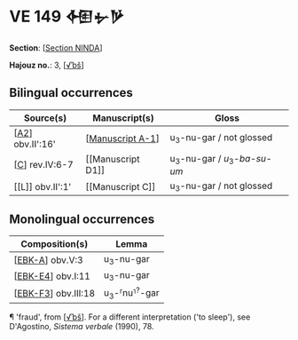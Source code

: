 # VE 149 𒅇𒉡𒃻

**Section**: [[Section NINDA]]

**Hajouz no.**: 3, [[√ʾbš]]

## Bilingual occurrences

| Source(s)          | Manuscript(s)      | Gloss                                             |
| ------------------ | ------------------ | ------------------------------------------------- |
| [[A2]] obv.II':16' | [[Manuscript A-1]] | u<sub>3</sub>-nu-gar / not glossed                |
| [[C]] rev.IV:6-7   | [[Manuscript D1]]  | u<sub>3</sub>-nu-gar / *u*<sub>3</sub>-*ba-su-um* |
| [[L]] obv.II':1'   | [[Manuscript C]]   | u<sub>3</sub>-nu-gar / not glossed                |

## Monolingual occurrences

| Composition(s)        | Lemma                                |
| --------------------- | ------------------------------------ |
| [[EBK-A]] obv.V:3     | u<sub>3</sub>-nu-gar                 |
| [[EBK-E4]] obv.I:11   | u<sub>3</sub>-nu-gar                 |
| [[EBK-F3]] obv.III:18 | u<sub>3</sub>-⸢nu⸣<sup>?</sup>-gar    |

¶ 'fraud', from [[√ʾbš]]. For a different interpretation ('to sleep'), see D'Agostino, *Sistema verbale* (1990), 78.

[//begin]: # "Autogenerated link references for markdown compatibility"
[Section NINDA]: <Section NINDA> "NINDA"
[√ʾbš]: √ʾbš "√ʾbš, 'to commit a crime'"
[A2]: A2 "MEE 4, 2 = TM.75.G.4526"
[Manuscript A-1]: <Manuscript A-1> "Manuscript A-1"
[C]: C "MEE 4, 12 = TM.75.G.2284"
[EBK-A]: EBK-A "MEE 4, 115 +"
[EBK-E4]: EBK-E4 "MEE 15 35 = TM.75.G.5326"
[EBK-F3]: EBK-F3 "MEE 15 41 = TM.75.G.3440"
[//end]: # "Autogenerated link references"